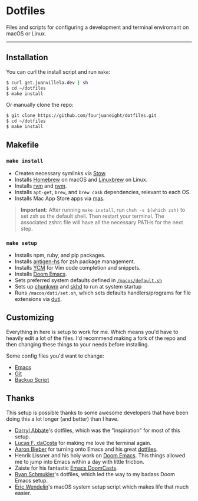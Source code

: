 # Dotfiles

Files and scripts for configuring a development and terminal enviromant on macOS or Linux.

---

## Installation

You can curl the install script and run `make`:

```bash
$ curl get.juanvillela.dev | sh
$ cd ~/dotfiles
$ make install
```

Or manually clone the repo:

```bash
$ git clone https://github.com/fourjuaneight/dotfiles.git
$ cd ~/dotfiles
$ make install
```

## Makefile

### `make install`

- Creates necessary symlinks via [Stow](https://www.gnu.org/software/stow/).
- Installs [Homebrew](https://brew.sh) on macOS and [Linuxbrew](http://linuxbrew.sh/) on Linux.
- Installs [rvm](https://rvm.io/) and [nvm](https://github.com/creationix/nvm).
- Installs `apt-get`, `brew`, and `brew cask` dependencies, relevant to each OS.
- Installs Mac App Store apps via [mas](https://github.com/mas-cli/mas).

> **Important:** After running `make install`, run `chsh -s $(which zsh)` to set zsh as the default
> shell. Then restart your terminal. The associated zshrc file will have all the
> necessary PATHs for the next step.

### `make setup`

- Installs npm, ruby, and pip packages.
- Installs [antigen-hs](https://github.com/Tarrasch/antigen-hs) for zsh package management.
- Installs [YCM](https://github.com/ycm-core/ycmd) for Vim code completion and snippets.
- Installs [Doom Emacs](https://github.com/hlissner/doom-emacs).
- Sets preferred system defaults defined in [`/macos/default.sh`](https://github.com/fourjuaneight/dotfiles/blob/master/macos/default.sh)
- Sets up [chunkwm](https://github.com/koekeishiya/chunkwm) and [skhd](https://github.com/koekeishiya/skhd) to run at system startup
- Runs `/macos/duti/set.sh`, which sets defaults handlers/programs for file extensions via [duti](http://duti.org).

## Customizing

Everything in here is setup to work for me. Which means you'd have to heavily edit a lot of the files. I'd recommend making a fork of the repo and then changing these things to your needs before installing.

Some config files you'd want to change:

- [Emacs](https://github.com/fourjuaneight/dotfiles/blob/master/emacs/.doom.d/config.el)
- [Git](https://github.com/fourjuaneight/dotfiles/blob/master/git/.gitconfig)
- [Backup Script](https://github.com/fourjuaneight/dotfiles/blob/master/scripts/backup.py)

## Thanks

This setup is possible thanks to some awesome developers that have
been doing this a lot longer (and better) than I have.

- [Darryl Abbate](https://github.com/rootbeersoup/dotfiles)'s dotfiles, which was the "inspiration" for most of this setup.
- [Lucas F. daCosta](https://lucasfcosta.com/2019/04/07/streams-introduction.html) for making me love the terminal again.
- [Aaron Bieber](https://youtu.be/JWD1Fpdd4Pc) for turning onto Emacs and his great [dotfiles](https://github.com/aaronbieber/dotfiles).
- Henrik Lissner and his holy work on [Doom Emacs](https://github.com/hlissner/doom-emacs). This things allowed me to jump into Emacs within a day with little friction.
- Zaiste for his fantastic [Emacs DoomCasts](https://www.youtube.com/playlist?list=PLhXZp00uXBk4np17N39WvB80zgxlZfVwj).
- [Ryan Schmukler](https://github.com/rschmukler/doom.d)'s dotfiles, which led the way to my badass Doom Emacs setup.
- [Eric Wendelin](https://github.com/eriwen/dotfiles)'s macOS system setup script which makes life that much easier.
